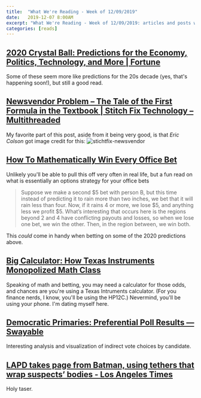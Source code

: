 ```yaml
---
title:  "What We're Reading - Week of 12/09/2019"
date:   2019-12-07 8:00AM
excerpt: "What We're Reading - Week of 12/09/2019: articles and posts we enjoyed "
categories: [reads]
---
```


## [2020 Crystal Ball: Predictions for the Economy, Politics, Technology, and More | Fortune](https://fortune.com/2019/12/02/2020-predictions-recession-presidential-race-technology-climate-change/)
Some of these seem more like predictions for the 20s decade (yes, that's happening soon!), but still a good read.

## [Newsvendor Problem – The Tale of the First Formula in the Textbook | Stitch Fix Technology – Multithreaded](https://multithreaded.stitchfix.com/blog/2019/11/21/newsvendor-model/)

My favorite part of this post, aside from it being very good, is that *Eric Colson* got image credit for this:
![stichtfix-newsvendor](https://multithreaded.stitchfix.com/assets/posts/2019-10-31-newsvendor-model/newsvendor-header.png)

## [How To Mathematically Win Every Office Bet](https://medium.com/swlh/how-to-mathematically-win-every-office-bet-bf9727f87395)

Unlikely you'll be able to pull this off very often in real life, but a fun read on what is essentially an options strategy for your office bets
> Suppose we make a second \$5 bet with person B, but this time instead of predicting it to rain more than two inches, we bet that it will rain less than four. Now, if it rains 4 or more, we lose $5, and anything less we profit \$5. What’s interesting that occurs here is the regions beyond 2 and 4 have conflicting payouts and losses, so when we lose one bet, we win the other. Then, in the region between, we win both.

This *could* come in handy when betting on some of the 2020 predictions above.

## [Big Calculator: How Texas Instruments Monopolized Math Class](https://gen.medium.com/big-calculator-how-texas-instruments-monopolized-math-class-67ee165045dc)

Speaking of math and betting, you may need a calculator for those odds, and chances are you're using a Texas Intruments calculator. (For you finance nerds, I know, you'll be using the HP12C.)
Nevermind, you'll be using your phone. I'm dating myself here.

## [Democratic Primaries: Preferential Poll Results — Swayable](https://swayable.com/insights/primaries2019)

Interesting analysis and visualization of indirect vote choices by candidate.

## [LAPD takes page from Batman, using tethers that wrap suspects’ bodies - Los Angeles Times](https://www.latimes.com/california/story/2019-12-03/lapd-new-restraint-device)
Holy taser.